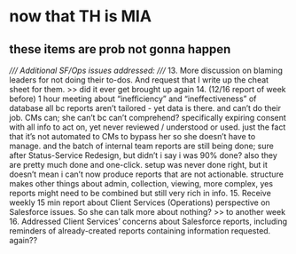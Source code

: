 # now that TH is MIA
## these items are prob not gonna happen
*/// Additional SF/Ops issues addressed: ///*
13. More discussion on blaming leaders for not doing their to-dos.  And request that I write up the cheat sheet for them.  >> did it ever get brought up again
14. (12/16 report of week before) 1 hour meeting about “inefficiency” and “ineffectiveness” of database all bc reports aren’t tailored - yet data is there.  and can’t do their job.  CMs can; she can’t bc can’t comprehend?  specifically expiring consent with all info to act on, yet never reviewed / understood or used.   just the fact that it’s not automated to CMs to bypass her so she doesn’t have to manage.  and the batch of internal team reports are still being done; sure after Status-Service Redesign, but didn’t i say i was 90% done?  also they are pretty much done and one-click.  setup was never done right, but it doesn’t mean i can’t now produce reports that are not actionable.  structure makes other things about admin, collection, viewing, more complex, yes reports might need to be combined but still very rich in info.
15. Receive weekly 15 min report about Client Services (Operations) perspective on Salesforce issues.  So she can talk more about nothing?  >> to another week
16. Addressed Client Services’ concerns about Salesforce reports, including reminders of already-created reports containing information requested.   again??